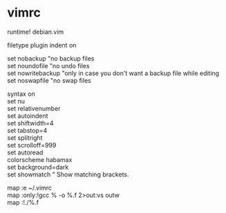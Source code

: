 # vimrc
                                                                                                                                                                                       
runtime! debian.vim                                                                                                                                                                                                                         
                                                                                                                                                                                                                     
                                                                                                                                                                                                                                            
filetype plugin indent on                                                                                                                                                                                                                   
                                                                                                                                                                                                                         
                                                                                                                                                                                                                                            
set nobackup       "no backup files                                                                                                                                                                                                         
set noundofile     "no undo files                                                                                                                                                                                                           
set nowritebackup  "only in case you don't want a backup file while editing                                                                                                                                                                 
set noswapfile     "no swap files                                                                                                                                                                                                           
                                                                                                                                                                                                                                            
                                                                                                                                                                                                                                            
syntax on                                                                                                                                                                                                                                   
set nu                                                                                                                                                                                                                                      
set relativenumber                                                                                                                                                                                                                          
set autoindent                                                                                                                                                                                                                              
set shiftwidth=4                                                                                                                                                                                                                            
set tabstop=4                                                                                                                                                                                                                               
set splitright                                                                                                                                                                                                                              
set scrolloff=999                                                                                                                                                                                                                           
set autoread                                                                                                                                                                                                                                
colorscheme habamax                                                                                                                                                                                                                         
set background=dark                                                                                                                                                                                                                         
set showmatch       " Show matching brackets.                                                                                                                                                                                               
                                                                                                                                                                                                                                            
                                                                                                                                                                                                                                            
                                                                                                                                                                                                                                            
                                                                                                                                                                                                                                            
map <F1> :e ~/.vimrc<cr>                                                                                                                                                                                                                    
map <F2> :only<cr>:!gcc % -o %.f 2>out<cr>:vs out<cr><C-w>w                                                                                                                                                                                 
map <f3> :!./%.f<cr> 
